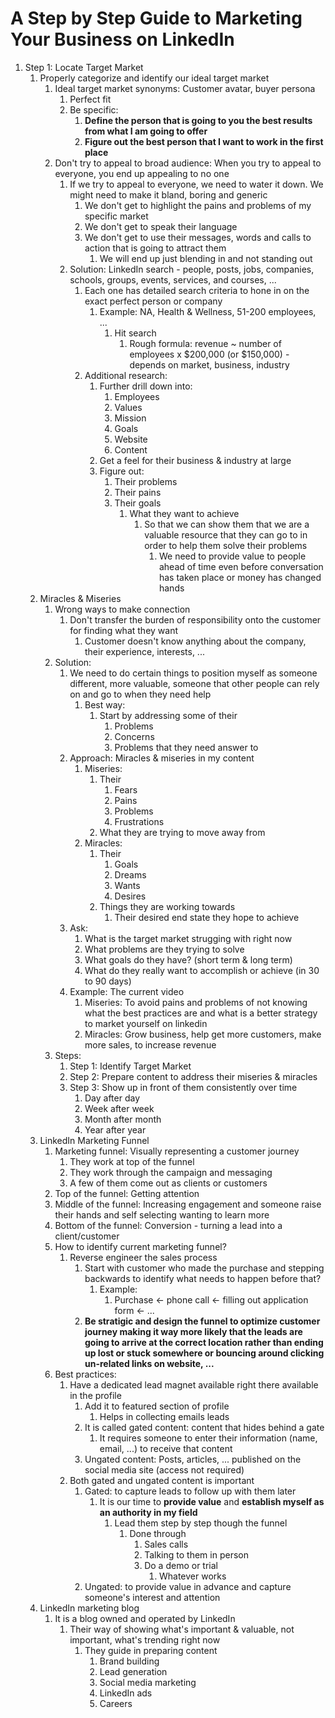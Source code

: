 # A Step by Step Guide to Marketing Your Business on LinkedIn #
1. Step 1: Locate Target Market
	1. Properly categorize and identify our ideal target market
		1. Ideal target market synonyms: Customer avatar, buyer persona
			1. Perfect fit
			2. Be specific:
				1. **Define the person that is going to you the best results from what I am going to offer**
				2. **Figure out the best person that I want to work in the first place**
		2. Don't try to appeal to broad audience: When you try to appeal to everyone, you end up appealing to no one
			1. If we try to appeal to everyone, we need to water it down. We might need to make it bland, boring and generic
				1. We don't get to highlight the pains and problems of my specific market
				2. We don't get to speak their language
				3. We don't get to use their messages, words and calls to action that is going to attract them
					1. We will end up just blending in and not standing out
			2. Solution: LinkedIn search - people, posts, jobs, companies, schools, groups, events, services, and courses, ...
				1. Each one has detailed search criteria to hone in on the exact perfect person or company
					1. Example: NA, Health & Wellness, 51-200 employees, ...
						1. Hit search
							1. Rough formula: revenue ~ number of employees x $200,000 (or $150,000) - depends on market, business, industry
				2. Additional research:
					1. Further drill down into:
						1. Employees
						2. Values
						3. Mission
						4. Goals
						5. Website
						6. Content
					2. Get a feel for their business & industry at large
					3. Figure out:
						1. Their problems
						2. Their pains
						3. Their goals
							1. What they want to achieve
								1. So that we can show them that we are a valuable resource that they can go to in order to help them solve their problems
									1. We need to provide value to people ahead of time even before conversation has taken place or money has changed hands
	2. Miracles & Miseries
		1. Wrong ways to make connection
			1. Don't transfer the burden of responsibility onto the customer for finding what they want
				1. Customer doesn't know anything about the company, their experience, interests, ...
		2. Solution:
			1. We need to do certain things to position myself as someone different, more valuable, someone that other people can rely on and go to when they need help
				1. Best way:
					1. Start by addressing some of their
						1. Problems
						2. Concerns
						3. Problems that they need answer to
			2. Approach: Miracles & miseries in my content
				1. Miseries:
					1. Their 
						1. Fears
						2. Pains
						3. Problems
						4. Frustrations
					2. What they are trying to move away from
				2. Miracles:
					1. Their
						1. Goals
						2. Dreams
						3. Wants
						4. Desires
					2. Things they are working towards
						1. Their desired end state they hope to achieve
			3. Ask:
				1. What is the target market strugging with right now
				2. What problems are they trying to solve
				3. What goals do they have? (short term & long term)
				4. What do they really want to accomplish or achieve (in 30 to 90 days)
			4. Example: The current video
				1. Miseries: To avoid pains and problems of not knowing what the best practices are and what is a better strategy to market yourself on linkedin 
				2. Miracles: Grow business, help get more customers, make more sales, to increase revenue
		3. Steps:
			1. Step 1: Identify Target Market
			2. Step 2: Prepare content to address their miseries & miracles
			3. Step 3: Show up in front of them consistently over time
				1. Day after day
				2. Week after week
				3. Month after month
				4. Year after year
	3. LinkedIn Marketing Funnel
		1. Marketing funnel: Visually representing a customer journey
			1. They work at top of the funnel
			2. They work through the campaign and messaging
			3. A few of them come out as clients or customers
		2. Top of the funnel: Getting attention
		3. Middle of the funnel: Increasing engagement and someone raise their hands and self selecting wanting to learn more
		4. Bottom of the funnel: Conversion - turning a lead into a client/customer
		5. How to identify current marketing funnel?
			1. Reverse engineer the sales process
				1. Start with customer who made the purchase and stepping backwards to identify what needs to happen before that?
					1. Example:
						1. Purchase <- phone call <- filling out application form <- ...
				2. **Be stratigic and design the funnel to optimize customer journey making it way more likely that the leads are going to arrive at the correct location rather than ending up lost or stuck somewhere or bouncing around clicking un-related links on website, ...**
		6. Best practices:
			1. Have a dedicated lead magnet available right there available in the profile
				1. Add it to featured section of profile
					1. Helps in collecting emails leads
				2. It is called gated content: content that hides behind a gate
					1. It requires someone to enter their information (name, email, ...) to receive that content
				3. Ungated content: Posts, articles, ... published on the social media site (access not required)
			2. Both gated and ungated content is important
				1. Gated: to capture leads to follow up with them later
					1. It is our time to **provide value** and **establish myself as an authority in my field**
						1. Lead them step by step though the funnel
							1. Done through
								1. Sales calls
								2. Talking to them in person
								3. Do a demo or trial
									1. Whatever works
				2. Ungated: to provide value in advance and capture someone's interest and attention
	4. LinkedIn marketing blog
		1. It is a blog owned and operated by LinkedIn
			1. Their way of showing what's important & valuable, not important, what's trending right now
				1. They guide in preparing content
					1. Brand building
					2. Lead generation
					3. Social media marketing
					4. LinkedIn ads
					5. Careers